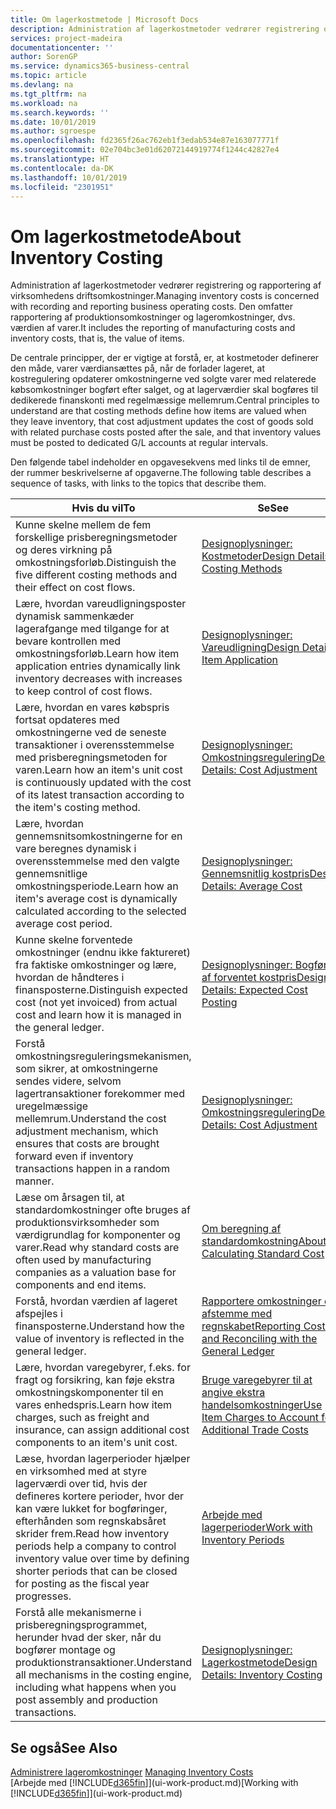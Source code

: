 ```yaml
---
title: Om lagerkostmetode | Microsoft Docs
description: Administration af lagerkostmetoder vedrører registrering og rapportering af virksomhedens driftsomkostninger. Den omfatter rapportering af produktionsomkostninger og lageromkostninger, dvs. værdien af varer.
services: project-madeira
documentationcenter: ''
author: SorenGP
ms.service: dynamics365-business-central
ms.topic: article
ms.devlang: na
ms.tgt_pltfrm: na
ms.workload: na
ms.search.keywords: ''
ms.date: 10/01/2019
ms.author: sgroespe
ms.openlocfilehash: fd2365f26ac762eb1f3edab534e87e163077771f
ms.sourcegitcommit: 02e704bc3e01d62072144919774f1244c42827e4
ms.translationtype: HT
ms.contentlocale: da-DK
ms.lasthandoff: 10/01/2019
ms.locfileid: "2301951"
---
```

# <a name="about-inventory-costing"></a><span data-ttu-id="26e8c-104">Om lagerkostmetode</span><span class="sxs-lookup"><span data-stu-id="26e8c-104">About Inventory Costing</span></span>
<span data-ttu-id="26e8c-105">Administration af lagerkostmetoder vedrører registrering og rapportering af virksomhedens driftsomkostninger.</span><span class="sxs-lookup"><span data-stu-id="26e8c-105">Managing inventory costs is concerned with recording and reporting business operating costs.</span></span> <span data-ttu-id="26e8c-106">Den omfatter rapportering af produktionsomkostninger og lageromkostninger, dvs. værdien af varer.</span><span class="sxs-lookup"><span data-stu-id="26e8c-106">It includes the reporting of manufacturing costs and inventory costs, that is, the value of items.</span></span>  

 <span data-ttu-id="26e8c-107">De centrale principper, der er vigtige at forstå, er, at kostmetoder definerer den måde, varer værdiansættes på, når de forlader lageret, at kostregulering opdaterer omkostningerne ved solgte varer med relaterede købsomkostninger bogført efter salget, og at lagerværdier skal bogføres til dedikerede finanskonti med regelmæssige mellemrum.</span><span class="sxs-lookup"><span data-stu-id="26e8c-107">Central principles to understand are that costing methods define how items are valued when they leave inventory, that cost adjustment updates the cost of goods sold with related purchase costs posted after the sale, and that inventory values must be posted to dedicated G/L accounts at regular intervals.</span></span>  

 <span data-ttu-id="26e8c-108">Den følgende tabel indeholder en opgavesekvens med links til de emner, der rummer beskrivelserne af opgaverne.</span><span class="sxs-lookup"><span data-stu-id="26e8c-108">The following table describes a sequence of tasks, with links to the topics that describe them.</span></span>   

|<span data-ttu-id="26e8c-109">**Hvis du vil**</span><span class="sxs-lookup"><span data-stu-id="26e8c-109">**To**</span></span>|<span data-ttu-id="26e8c-110">**Se**</span><span class="sxs-lookup"><span data-stu-id="26e8c-110">**See**</span></span>|  
|------------|-------------|  
|<span data-ttu-id="26e8c-111">Kunne skelne mellem de fem forskellige prisberegningsmetoder og deres virkning på omkostningsforløb.</span><span class="sxs-lookup"><span data-stu-id="26e8c-111">Distinguish the five different costing methods and their effect on cost flows.</span></span>|[<span data-ttu-id="26e8c-112">Designoplysninger: Kostmetoder</span><span class="sxs-lookup"><span data-stu-id="26e8c-112">Design Details: Costing Methods</span></span>](design-details-costing-methods.md)|  
|<span data-ttu-id="26e8c-113">Lære, hvordan vareudligningsposter dynamisk sammenkæder lagerafgange med tilgange for at bevare kontrollen med omkostningsforløb.</span><span class="sxs-lookup"><span data-stu-id="26e8c-113">Learn how item application entries dynamically link inventory decreases with increases to keep control of cost flows.</span></span>|[<span data-ttu-id="26e8c-114">Designoplysninger: Vareudligning</span><span class="sxs-lookup"><span data-stu-id="26e8c-114">Design Details: Item Application</span></span>](design-details-item-application.md)|  
|<span data-ttu-id="26e8c-115">Lære, hvordan en vares købspris fortsat opdateres med omkostningerne ved de seneste transaktioner i overensstemmelse med prisberegningsmetoden for varen.</span><span class="sxs-lookup"><span data-stu-id="26e8c-115">Learn how an item's unit cost is continuously updated with the cost of its latest transaction according to the item's costing method.</span></span>|[<span data-ttu-id="26e8c-116">Designoplysninger: Omkostningsregulering</span><span class="sxs-lookup"><span data-stu-id="26e8c-116">Design Details: Cost Adjustment</span></span>](design-details-cost-adjustment.md)|  
|<span data-ttu-id="26e8c-117">Lære, hvordan gennemsnitsomkostningerne for en vare beregnes dynamisk i overensstemmelse med den valgte gennemsnitlige omkostningsperiode.</span><span class="sxs-lookup"><span data-stu-id="26e8c-117">Learn how an item's average cost is dynamically calculated according to the selected average cost period.</span></span>|[<span data-ttu-id="26e8c-118">Designoplysninger: Gennemsnitlig kostpris</span><span class="sxs-lookup"><span data-stu-id="26e8c-118">Design Details: Average Cost</span></span>](design-details-average-cost.md)|  
|<span data-ttu-id="26e8c-119">Kunne skelne forventede omkostninger (endnu ikke faktureret) fra faktiske omkostninger og lære, hvordan de håndteres i finansposterne.</span><span class="sxs-lookup"><span data-stu-id="26e8c-119">Distinguish expected cost (not yet invoiced) from actual cost and learn how it is managed in the general ledger.</span></span>|[<span data-ttu-id="26e8c-120">Designoplysninger: Bogføring af forventet kostpris</span><span class="sxs-lookup"><span data-stu-id="26e8c-120">Design Details: Expected Cost Posting</span></span>](design-details-expected-cost-posting.md)|  
|<span data-ttu-id="26e8c-121">Forstå omkostningsreguleringsmekanismen, som sikrer, at omkostningerne sendes videre, selvom lagertransaktioner forekommer med uregelmæssige mellemrum.</span><span class="sxs-lookup"><span data-stu-id="26e8c-121">Understand the cost adjustment mechanism, which ensures that costs are brought forward even if inventory transactions happen in a random manner.</span></span>|[<span data-ttu-id="26e8c-122">Designoplysninger: Omkostningsregulering</span><span class="sxs-lookup"><span data-stu-id="26e8c-122">Design Details: Cost Adjustment</span></span>](design-details-cost-adjustment.md)|  
|<span data-ttu-id="26e8c-123">Læse om årsagen til, at standardomkostninger ofte bruges af produktionsvirksomheder som værdigrundlag for komponenter og varer.</span><span class="sxs-lookup"><span data-stu-id="26e8c-123">Read why standard costs are often used by manufacturing companies as a valuation base for components and end items.</span></span>|[<span data-ttu-id="26e8c-124">Om beregning af standardomkostning</span><span class="sxs-lookup"><span data-stu-id="26e8c-124">About Calculating Standard Cost</span></span>](finance-about-calculating-standard-cost.md)|  
|<span data-ttu-id="26e8c-125">Forstå, hvordan værdien af lageret afspejles i finansposterne.</span><span class="sxs-lookup"><span data-stu-id="26e8c-125">Understand how the value of inventory is reflected in the general ledger.</span></span>|[<span data-ttu-id="26e8c-126">Rapportere omkostninger og afstemme med regnskabet</span><span class="sxs-lookup"><span data-stu-id="26e8c-126">Reporting Costs and Reconciling with the General Ledger</span></span>](finance-report-costs-and-reconcile-with-the-general-ledger.md)|  
|<span data-ttu-id="26e8c-127">Lære, hvordan varegebyrer, f.eks. for fragt og forsikring, kan føje ekstra omkostningskomponenter til en vares enhedspris.</span><span class="sxs-lookup"><span data-stu-id="26e8c-127">Learn how item charges, such as freight and insurance, can assign additional cost components to an item's unit cost.</span></span>|[<span data-ttu-id="26e8c-128">Bruge varegebyrer til at angive ekstra handelsomkostninger</span><span class="sxs-lookup"><span data-stu-id="26e8c-128">Use Item Charges to Account for Additional Trade Costs</span></span>](payables-how-assign-item-charges.md)|  
|<span data-ttu-id="26e8c-129">Læse, hvordan lagerperioder hjælper en virksomhed med at styre lagerværdi over tid, hvis der defineres kortere perioder, hvor der kan være lukket for bogføringer, efterhånden som regnskabsåret skrider frem.</span><span class="sxs-lookup"><span data-stu-id="26e8c-129">Read how inventory periods help a company to control inventory value over time by defining shorter periods that can be closed for posting as the fiscal year progresses.</span></span>|[<span data-ttu-id="26e8c-130">Arbejde med lagerperioder</span><span class="sxs-lookup"><span data-stu-id="26e8c-130">Work with Inventory Periods</span></span>](finance-how-to-work-with-inventory-periods.md)|  
|<span data-ttu-id="26e8c-131">Forstå alle mekanismerne i prisberegningsprogrammet, herunder hvad der sker, når du bogfører montage og produktionstransaktioner.</span><span class="sxs-lookup"><span data-stu-id="26e8c-131">Understand all mechanisms in the costing engine, including what happens when you post assembly and production transactions.</span></span>|[<span data-ttu-id="26e8c-132">Designoplysninger: Lagerkostmetode</span><span class="sxs-lookup"><span data-stu-id="26e8c-132">Design Details: Inventory Costing</span></span>](design-details-inventory-costing.md)|

## <a name="see-also"></a><span data-ttu-id="26e8c-133">Se også</span><span class="sxs-lookup"><span data-stu-id="26e8c-133">See Also</span></span>
<span data-ttu-id="26e8c-134">[Administrere lageromkostninger](finance-manage-inventory-costs.md)  </span><span class="sxs-lookup"><span data-stu-id="26e8c-134">[Managing Inventory Costs](finance-manage-inventory-costs.md)  </span></span>  
<span data-ttu-id="26e8c-135">[Arbejde med [!INCLUDE[d365fin](includes/d365fin_md.md)]](ui-work-product.md)</span><span class="sxs-lookup"><span data-stu-id="26e8c-135">[Working with [!INCLUDE[d365fin](includes/d365fin_md.md)]](ui-work-product.md)</span></span>
